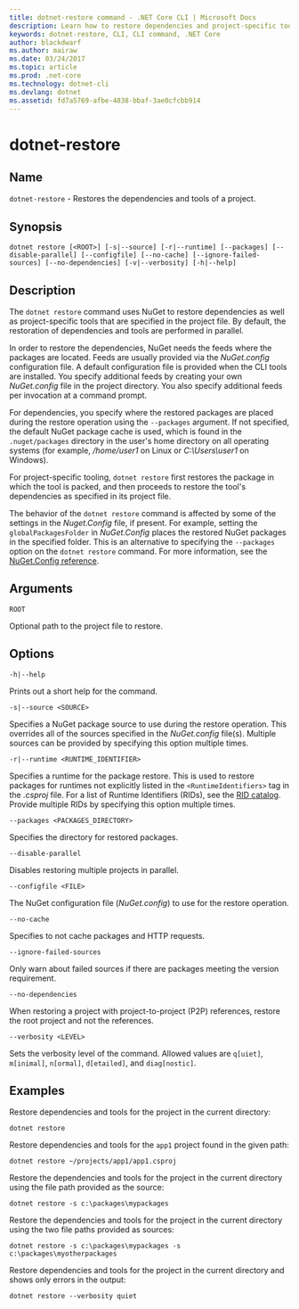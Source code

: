 ```yaml
---
title: dotnet-restore command - .NET Core CLI | Microsoft Docs
description: Learn how to restore dependencies and project-specific tools with the dotnet restore command.
keywords: dotnet-restore, CLI, CLI command, .NET Core
author: blackdwarf
ms.author: mairaw
ms.date: 03/24/2017
ms.topic: article
ms.prod: .net-core
ms.technology: dotnet-cli
ms.devlang: dotnet
ms.assetid: fd7a5769-afbe-4838-bbaf-3ae0cfcbb914
---
```


# dotnet-restore

## Name

`dotnet-restore` - Restores the dependencies and tools of a project.

## Synopsis

`dotnet restore [<ROOT>] [-s|--source] [-r|--runtime] [--packages] [--disable-parallel] [--configfile] [--no-cache] [--ignore-failed-sources] [--no-dependencies] [-v|--verbosity] [-h|--help]`

## Description

The `dotnet restore` command uses NuGet to restore dependencies as well as project-specific tools that are specified in the project file. By default, the restoration of dependencies and tools are performed in parallel.

In order to restore the dependencies, NuGet needs the feeds where the packages are located. Feeds are usually provided via the *NuGet.config* configuration file. A default configuration file is provided when the CLI tools are installed. You specify additional feeds by creating your own *NuGet.config* file in the project directory. You also specify additional feeds per invocation at a command prompt. 

For dependencies, you specify where the restored packages are placed during the restore operation using the `--packages` argument. If not specified, the default NuGet package cache is used, which is found in the `.nuget/packages` directory in the user's home directory on all operating systems (for example, */home/user1* on Linux or *C:\Users\user1* on Windows).

For project-specific tooling, `dotnet restore` first restores the package in which the tool is packed, and then proceeds to restore the tool's dependencies as specified in its project file.

The behavior of the `dotnet restore` command is affected by some of the settings in the *Nuget.Config* file, if present. For example, setting the `globalPackagesFolder` in *NuGet.Config* places the restored NuGet packages in the specified folder. This is an alternative to specifying the `--packages` option on the `dotnet restore` command. For more information, see the [NuGet.Config reference](https://docs.microsoft.com/nuget/schema/nuget-config-file).

## Arguments

`ROOT` 
    
Optional path to the project file to restore.

## Options

`-h|--help`

Prints out a short help for the command.

`-s|--source <SOURCE>`

Specifies a NuGet package source to use during the restore operation. This overrides all of the sources specified in the *NuGet.config* file(s). Multiple sources can be provided by specifying this option multiple times.

`-r|--runtime <RUNTIME_IDENTIFIER>`

Specifies a runtime for the package restore. This is used to restore packages for runtimes not explicitly listed in the `<RuntimeIdentifiers>` tag in the *.csproj* file. For a list of Runtime Identifiers (RIDs), see the [RID catalog](../rid-catalog.md). Provide multiple RIDs by specifying this option multiple times.

`--packages <PACKAGES_DIRECTORY>`

Specifies the directory for restored packages. 

`--disable-parallel`

Disables restoring multiple projects in parallel. 

`--configfile <FILE>`

The NuGet configuration file (*NuGet.config*) to use for the restore operation.

`--no-cache`

Specifies to not cache packages and HTTP requests.

`--ignore-failed-sources`

Only warn about failed sources if there are packages meeting the version requirement.

`--no-dependencies`

When restoring a project with project-to-project (P2P) references, restore the root project and not the references.

`--verbosity <LEVEL>`

Sets the verbosity level of the command. Allowed values are `q[uiet]`, `m[inimal]`, `n[ormal]`, `d[etailed]`, and `diag[nostic]`.

## Examples

Restore dependencies and tools for the project in the current directory:

`dotnet restore` 

Restore dependencies and tools for the `app1` project found in the given path:

`dotnet restore ~/projects/app1/app1.csproj`
	
Restore the dependencies and tools for the project in the current directory using the file path provided as the source:

`dotnet restore -s c:\packages\mypackages` 

Restore the dependencies and tools for the project in the current directory using the two file paths provided as sources:

`dotnet restore -s c:\packages\mypackages -s c:\packages\myotherpackages` 

Restore dependencies and tools for the project in the current directory and shows only errors in the output:

`dotnet restore --verbosity quiet`
